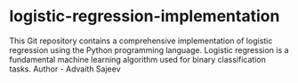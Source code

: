 # logistic-regression-implementation
This Git repository contains a comprehensive implementation of logistic regression using the Python programming language. Logistic regression is a fundamental machine learning algorithm used for binary classification tasks.
Author - Advaith Sajeev
